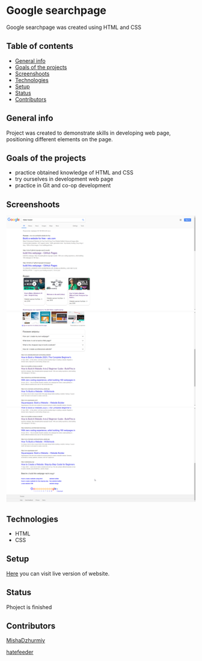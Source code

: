 # Google searchpage
Google searchpage was created using HTML and CSS

## Table of contents

+ [General info](#general-info)
+ [Goals of the projects](#goals)
+ [Screenshoots](#screenshoots)
+ [Technologies](#technologies)
+ [Setup](#setup)
+ [Status](#status)
+ [Contributors](#contributors)

## <a name="general-info">General info</a>
Project was created to demonstrate skills in developing web page, positioning different elements on the page.

## <a name="goals">Goals of the projects</a>

+ practice obtained knowledge of HTML and CSS
+ try ourselves in development web page
+ practice in Git and co-op development

## <a name="screenshoots">Screenshoots</a>

![header](screenshoots/screenshoots1.png 'Header') 
![main](screenshoots/screenshoots2.png 'Main')
![footer](screenshoots/screenshoots3.png 'footer')

## <a name="technologies">Technologies</a>
+ HTML
+ CSS

## <a name="setup">Setup</a>

[Here](https://mishadzhurmiy.github.io/vectree-google-project/) you can visit live version of website.

## <a name="status">Status</a>

Phoject is finished 

## <a name="contributors">Contributors</a>

[MishaDzhurmiy](https://github.com/MishaDzhurmiy?tab=repositories)

[hatefeeder](https://github.com/hatefeeder)
